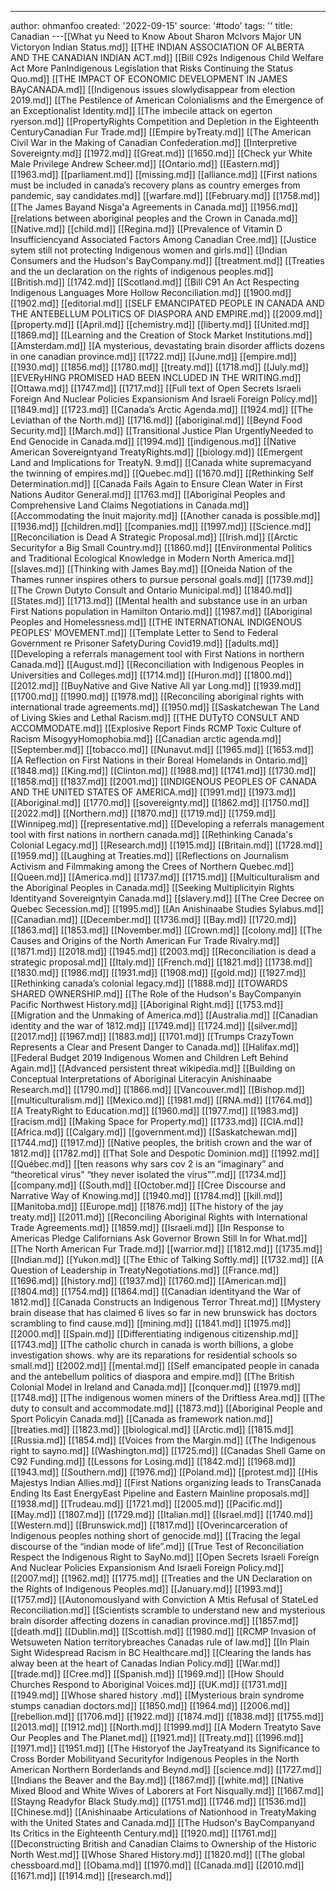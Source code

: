---
author: ohmanfoo
created: '2022-09-15'
source: '#todo'
tags: ''
title: Canadian
---[[What yu Need to Know About Sharon McIvors Major UN Victoryon Indian Status.md]]
[[THE INDIAN ASSOCIATION OF ALBERTA AND THE CANADIAN INDIAN ACT.md]]
[[Bill C92s Indigenous Child Welfare Act More PanIndigenous Legislation that Risks Continuing the Status Quo.md]]
[[THE IMPACT OF ECONOMIC DEVELOPMENT IN JAMES BAyCANADA.md]]
[[Indigenous issues slowlydisappear from election 2019.md]]
[[The Pestilence of American Colonialisms and the Emergence of an Exceptionalist Identity.md]]
[[The imbecile attack on egerton ryerson.md]]
[[PropertyRights Competition and Depletion in the Eighteenth CenturyCanadian Fur Trade.md]]
[[Empire byTreaty.md]]
[[The American Civil War in the Making of Canadian Confederation.md]]
[[Interpretive Sovereignty.md]]
[[1972.md]]
[[Great.md]]
[[1650.md]]
[[Check yur White Male Privilege Andrew Scheer.md]]
[[Ontario.md]]
[[Eastern.md]]
[[1963.md]]
[[parliament.md]]
[[missing.md]]
[[alliance.md]]
[[First nations must be included in canada’s recovery plans as country emerges from pandemic, say candidates.md]]
[[warfare.md]]
[[February.md]]
[[1758.md]]
[[The James Bayand Nisg̲a'a Agreements in Canada.md]]
[[1956.md]]
[[relations between aboriginal peoples and the Crown in Canada.md]]
[[Native.md]]
[[child.md]]
[[Regina.md]]
[[Prevalence of Vitamin D Insufficiencyand Associated Factors Among Canadian Cree.md]]
[[Justice sytem still not protecting Indigenous women and girls.md]]
[[Indian Consumers and the Hudson's BayCompany.md]]
[[treatment.md]]
[[Treaties and the un declaration on the rights of indigenous peoples.md]]
[[British.md]]
[[1742.md]]
[[Scotland.md]]
[[Bill C91 An Act Respecting Indigenous Languages More Hollow Reconciliation.md]]
[[1900.md]]
[[1902.md]]
[[editorial.md]]
[[SELF EMANCIPATED PEOPLE IN CANADA AND THE ANTEBELLUM POLITICS OF DIASPORA AND EMPIRE.md]]
[[2009.md]]
[[property.md]]
[[April.md]]
[[chemistry.md]]
[[liberty.md]]
[[United.md]]
[[1869.md]]
[[Learning and the Creation of Stock Market Institutions.md]]
[[Amsterdam.md]]
[[A mysterious, devastating brain disorder afflicts dozens in one canadian province.md]]
[[1722.md]]
[[June.md]]
[[empire.md]]
[[1930.md]]
[[1856.md]]
[[1780.md]]
[[treaty.md]]
[[1718.md]]
[[July.md]]
[[EVERyHING PROMISED HAD BEEN INCLUDED IN THE WRITING.md]]
[[Ottawa.md]]
[[1747.md]]
[[1717.md]]
[[Full text of Open Secrets Israeli Foreign And Nuclear Policies Expansionism And Israeli Foreign Policy.md]]
[[1849.md]]
[[1723.md]]
[[Canada’s Arctic Agenda.md]]
[[1924.md]]
[[The Leviathan of the North.md]]
[[1716.md]]
[[aboriginal.md]]
[[Beynd Food Security.md]]
[[March.md]]
[[Transitional Justice Plan UrgentlyNeeded to End Genocide in Canada.md]]
[[1994.md]]
[[indigenous.md]]
[[Native American Sovereigntyand TreatyRights.md]]
[[biology.md]]
[[Emergent Land and Implications for TreatyN. 9.md]]
[[Canada white supremacyand the twinning of empires.md]]
[[Quebec.md]]
[[1670.md]]
[[Rethinking Self Determination.md]]
[[Canada Fails Again to Ensure Clean Water in First Nations Auditor General.md]]
[[1763.md]]
[[Aboriginal Peoples and Comprehensive Land Claims Negotiations in Canada.md]]
[[Accommodating the Inuit majority.md]]
[[Another canada is possible.md]]
[[1936.md]]
[[children.md]]
[[companies.md]]
[[1997.md]]
[[Science.md]]
[[Reconciliation is Dead A Strategic Proposal.md]]
[[Irish.md]]
[[Arctic Securityfor a Big Small Country.md]]
[[1860.md]]
[[Environmental Politics and Traditional Ecological Knowledge in Modern North America.md]]
[[slaves.md]]
[[Thinking with James Bay.md]]
[[Oneida Nation of the Thames runner inspires others to pursue personal goals.md]]
[[1739.md]]
[[The Crown Dutyto Consult and Ontario Municipal.md]]
[[1840.md]]
[[States.md]]
[[1713.md]]
[[Mental health and substance use in an urban First Nations population in Hamilton Ontario.md]]
[[1987.md]]
[[Aboriginal Peoples and Homelessness.md]]
[[THE INTERNATIONAL INDIGENOUS PEOPLES’ MOVEMENT.md]]
[[Template Letter to Send to Federal Government re Prisoner SafetyDuring Covid19.md]]
[[adults.md]]
[[Developing a referrals management tool with First Nations in northern Canada.md]]
[[August.md]]
[[Reconciliation with Indigenous Peoples in Universities and Colleges.md]]
[[1714.md]]
[[Huron.md]]
[[1800.md]]
[[2012.md]]
[[BuyNative and Give Native All yar Long.md]]
[[1939.md]]
[[1700.md]]
[[1990.md]]
[[1978.md]]
[[Reconciling aboriginal rights with international trade agreements.md]]
[[1950.md]]
[[Saskatchewan The Land of Living Skies and Lethal Racism.md]]
[[THE DUTyTO CONSULT AND ACCOMMODATE.md]]
[[Explosive Report Finds RCMP Toxic Culture of Racism MisogyyHomophobia.md]]
[[Canadian arctic agenda.md]]
[[September.md]]
[[tobacco.md]]
[[Nunavut.md]]
[[1965.md]]
[[1653.md]]
[[A Reflection on First Nations in their Boreal Homelands in Ontario.md]]
[[1848.md]]
[[King.md]]
[[Clinton.md]]
[[1988.md]]
[[1741.md]]
[[1730.md]]
[[1858.md]]
[[1837.md]]
[[2001.md]]
[[INDIGENOUS PEOPLES OF CANADA AND THE UNITED STATES OF AMERICA.md]]
[[1991.md]]
[[1973.md]]
[[Aboriginal.md]]
[[1770.md]]
[[sovereignty.md]]
[[1862.md]]
[[1750.md]]
[[2022.md]]
[[Northern.md]]
[[1870.md]]
[[1719.md]]
[[1759.md]]
[[Winnipeg.md]]
[[representative.md]]
[[Developing a referrals management tool with first nations in northern canada.md]]
[[Rethinking Canada's Colonial Legacy.md]]
[[Research.md]]
[[1915.md]]
[[Britain.md]]
[[1728.md]]
[[1959.md]]
[[Laughing at Treaties.md]]
[[Reflections on Journalism Activism and Filmmaking among the Crees of Northern Quebec.md]]
[[Queen.md]]
[[America.md]]
[[1737.md]]
[[1715.md]]
[[Multiculturalism and the Aboriginal Peoples in Canada.md]]
[[Seeking Multiplicityin Rights Identityand Sovereigntyin Canada.md]]
[[slavery.md]]
[[The Cree Decree on Quebec Secession.md]]
[[1995.md]]
[[An Anishinaabe Studies Sylabus.md]]
[[Canadian.md]]
[[December.md]]
[[1736.md]]
[[Bay.md]]
[[1720.md]]
[[1863.md]]
[[1853.md]]
[[November.md]]
[[Crown.md]]
[[colony.md]]
[[The Causes and Origins of the North American Fur Trade Rivalry.md]]
[[1871.md]]
[[2018.md]]
[[1945.md]]
[[2003.md]]
[[Reconciliation is dead a strategic proposal.md]]
[[Italy.md]]
[[French.md]]
[[1821.md]]
[[1738.md]]
[[1830.md]]
[[1986.md]]
[[1931.md]]
[[1908.md]]
[[gold.md]]
[[1927.md]]
[[Rethinking canada’s colonial legacy.md]]
[[1888.md]]
[[TOWARDS SHARED OWNERSHIP.md]]
[[The Role of the Hudson's BayCompanyin Pacific Northwest History.md]]
[[Aboriginal Right.md]]
[[1753.md]]
[[Migration and the Unmaking of America.md]]
[[Australia.md]]
[[Canadian identity and the war of 1812.md]]
[[1749.md]]
[[1724.md]]
[[silver.md]]
[[2017.md]]
[[1967.md]]
[[1883.md]]
[[1701.md]]
[[Trumps CrazyTown Represents a Clear and Present Danger to Canada.md]]
[[Halifax.md]]
[[Federal Budget 2019 Indigenous Women and Children Left Behind Again.md]]
[[Advanced persistent threat wikipedia.md]]
[[Building on Conceptual Interpretations of Aboriginal Literacyin Anishinaabe Research.md]]
[[1790.md]]
[[1866.md]]
[[Vancouver.md]]
[[Bishop.md]]
[[multiculturalism.md]]
[[Mexico.md]]
[[1981.md]]
[[RNA.md]]
[[1764.md]]
[[A TreatyRight to Education.md]]
[[1960.md]]
[[1977.md]]
[[1983.md]]
[[racism.md]]
[[Making Space for Property.md]]
[[1733.md]]
[[CIA.md]]
[[Africa.md]]
[[Calgary.md]]
[[government.md]]
[[Saskatchewan.md]]
[[1744.md]]
[[1917.md]]
[[Native peoples, the british crown and the war of 1812.md]]
[[1782.md]]
[[That Sole and Despotic Dominion.md]]
[[1992.md]]
[[Québec.md]]
[[ten reasons why sars cov 2 is an “imaginary” and “theoretical virus”  “they never isolated the virus””.md]]
[[1734.md]]
[[company.md]]
[[South.md]]
[[October.md]]
[[Cree Discourse and Narrative Way of Knowing.md]]
[[1940.md]]
[[1784.md]]
[[kill.md]]
[[Manitoba.md]]
[[Europe.md]]
[[1876.md]]
[[The history of the jay treaty.md]]
[[2011.md]]
[[Reconciling Aboriginal Rights with International Trade Agreements.md]]
[[1859.md]]
[[Israeli.md]]
[[In Response to Americas Pledge Californians Ask Governor Brown Still In for What.md]]
[[The North American Fur Trade.md]]
[[warrior.md]]
[[1812.md]]
[[1735.md]]
[[Indian.md]]
[[Yukon.md]]
[[The Ethic of Talking Softly.md]]
[[1732.md]]
[[A Question of Leadership in TreatyNegotiations.md]]
[[France.md]]
[[1696.md]]
[[history.md]]
[[1937.md]]
[[1760.md]]
[[American.md]]
[[1804.md]]
[[1754.md]]
[[1864.md]]
[[Canadian identityand the War of 1812.md]]
[[Canada Constructs an Indigenous Terror Threat.md]]
[[Mystery brain disease that has claimed 6 lives so far in new brunswick has doctors scrambling to find cause.md]]
[[mining.md]]
[[1841.md]]
[[1975.md]]
[[2000.md]]
[[Spain.md]]
[[Differentiating indigenous citizenship.md]]
[[1743.md]]
[[The catholic church in canada is worth billions, a globe investigation shows. why are its reparations for residential schools so small.md]]
[[2002.md]]
[[mental.md]]
[[Self emancipated people in canada and the antebellum politics of diaspora and empire.md]]
[[The British Colonial Model in Ireland and Canada.md]]
[[conquer.md]]
[[1979.md]]
[[1748.md]]
[[The indigenous women miners of the Driftless Area.md]]
[[The duty to consult and accommodate.md]]
[[1873.md]]
[[Aboriginal People and Sport Policyin Canada.md]]
[[Canada as framework nation.md]]
[[treaties.md]]
[[1823.md]]
[[biological.md]]
[[Arctic.md]]
[[1815.md]]
[[Russia.md]]
[[1854.md]]
[[Voices from the Margin.md]]
[[The Indigenous right to sayno.md]]
[[Washington.md]]
[[1725.md]]
[[Canadas Shell Game on C92 Funding.md]]
[[Lessons for Losing.md]]
[[1842.md]]
[[1968.md]]
[[1943.md]]
[[Southern.md]]
[[1976.md]]
[[Poland.md]]
[[protest.md]]
[[His Majestys Indian Allies.md]]
[[First Nations organizing leads to TransCanada Ending Its East EnergyEast Pipeline and Eastern Mainline proposals.md]]
[[1938.md]]
[[Trudeau.md]]
[[1721.md]]
[[2005.md]]
[[Pacific.md]]
[[May.md]]
[[1807.md]]
[[1729.md]]
[[Italian.md]]
[[Israel.md]]
[[1740.md]]
[[Western.md]]
[[Brunswick.md]]
[[1817.md]]
[[Overincarceration of Indigenous peoples nothing short of genocide.md]]
[[Tracing the legal discourse of the “indian mode of life”.md]]
[[True Test of Reconciliation Respect the Indigenous Right to SayNo.md]]
[[Open Secrets Israeli Foreign And Nuclear Policies Expansionism And Israeli Foreign Policy.md]]
[[2007.md]]
[[1962.md]]
[[1775.md]]
[[Treaties and the UN Declaration on the Rights of Indigenous Peoples.md]]
[[January.md]]
[[1993.md]]
[[1757.md]]
[[Autonomouslyand with Conviction A Mtis Refusal of StateLed Reconciliation.md]]
[[Scientists scramble to understand new and mysterious brain disorder affecting dozens in canadian province.md]]
[[1857.md]]
[[death.md]]
[[Dublin.md]]
[[Scottish.md]]
[[1980.md]]
[[RCMP Invasion of Wetsuweten Nation territorybreaches Canadas rule of law.md]]
[[In Plain Sight Widespread Racism in BC Healthcare.md]]
[[Clearing the lands has alway been at the heart of Canadas Indian Policy.md]]
[[War.md]]
[[trade.md]]
[[Cree.md]]
[[Spanish.md]]
[[1969.md]]
[[How Should Churches Respond to Aboriginal Voices.md]]
[[UK.md]]
[[1731.md]]
[[1949.md]]
[[Whose shared history .md]]
[[Mysterious brain syndrome stumps canadian doctors.md]]
[[1850.md]]
[[1964.md]]
[[2006.md]]
[[rebellion.md]]
[[1706.md]]
[[1922.md]]
[[1874.md]]
[[1838.md]]
[[1755.md]]
[[2013.md]]
[[1912.md]]
[[North.md]]
[[1999.md]]
[[A Modern Treatyto Save Our Peoples and The Planet.md]]
[[1921.md]]
[[Treaty.md]]
[[1996.md]]
[[1971.md]]
[[1951.md]]
[[The Historyof the JayTreatyand its Significance to Cross Border Mobilityand Securityfor Indigenous Peoples in the North American Northern Borderlands and Beynd.md]]
[[science.md]]
[[1727.md]]
[[Indians the Beaver and the Bay.md]]
[[1867.md]]
[[white.md]]
[[Native Mixed Blood and White Wives of Laborers at Fort Nisqually.md]]
[[1667.md]]
[[Stayng Readyfor Black Study.md]]
[[1751.md]]
[[1746.md]]
[[1536.md]]
[[Chinese.md]]
[[Anishinaabe Articulations of Nationhood in TreatyMaking with the United States and Canada.md]]
[[The Hudson's BayCompanyand Its Critics in the Eighteenth Century.md]]
[[1920.md]]
[[1761.md]]
[[Deconstructing British and Canadian Claims to Ownership of the Historic North West.md]]
[[Whose Shared History.md]]
[[1820.md]]
[[The global chessboard.md]]
[[Obama.md]]
[[1970.md]]
[[Canada.md]]
[[2010.md]]
[[1671.md]]
[[1914.md]]
[[research.md]]
